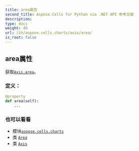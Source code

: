```yaml
---
title: area属性
second_title: Aspose.Cells for Python via .NET API 参考文献
description:
type: docs
weight: 40
url: /zh/aspose.cells.charts/axis/area/
is_root: false
---
```

## area属性

获取[`Axis.area`](/cells/python-net/zh/aspose.cells.charts/axis#area)。
### 定义：
```python
@property
def area(self):
    ...
```

### 也可以看看
* 模块[`aspose.cells.charts`](../../)
* 类 [`Area`](/cells/python-net/zh/aspose.cells.drawing/area)
* 类 [`Axis`](/cells/python-net/zh/aspose.cells.charts/axis)
